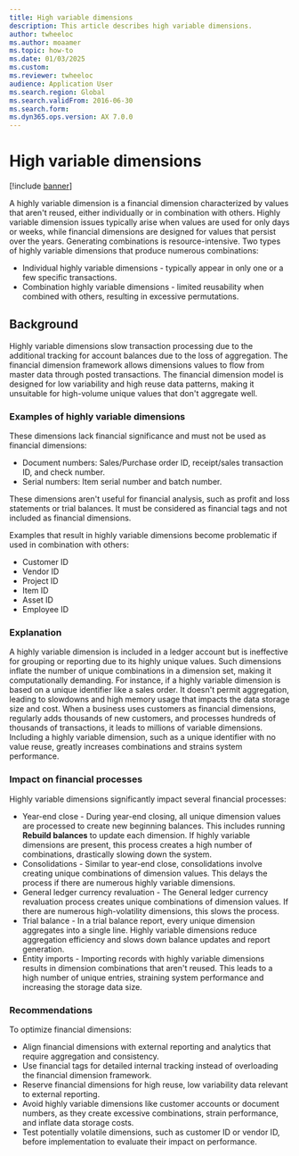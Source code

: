 ```yaml
--- 
title: High variable dimensions
description: This article describes high variable dimensions.
author: twheeloc
ms.author: moaamer
ms.topic: how-to
ms.date: 01/03/2025
ms.custom:
ms.reviewer: twheeloc 
audience: Application User
ms.search.region: Global
ms.search.validFrom: 2016-06-30
ms.search.form:
ms.dyn365.ops.version: AX 7.0.0 
---
```


#  High variable dimensions

[!include [banner](../../includes/banner.md)]

A highly variable dimension is a financial dimension characterized by values that aren't reused, either individually or in combination with others. Highly variable dimension issues typically arise when values are used for only days or weeks, while financial dimensions are designed for values that persist over the years. Generating combinations is resource-intensive. 
Two types of highly variable dimensions that produce numerous combinations: 
 - Individual highly variable dimensions - typically appear in only one or a few specific transactions.
 - Combination highly variable dimensions - limited reusability when combined with others, resulting in excessive permutations. 

## Background  

Highly variable dimensions slow transaction processing due to the additional tracking for account balances due to the loss of aggregation. The financial dimension framework allows dimensions values to flow from 
master data through posted transactions. The financial dimension model is designed for low variability and high reuse data patterns, making it unsuitable for high-volume unique values that don't aggregate well. 

### Examples of highly variable dimensions  

These dimensions lack financial significance and must not be used as financial dimensions: 

 - Document numbers: Sales/Purchase order ID, receipt/sales transaction ID, and check number.
 - Serial numbers: Item serial number and batch number. 

These dimensions aren't useful for financial analysis, such as profit and loss statements or trial balances. It must be considered as financial tags and not included as financial dimensions. 

Examples that result in highly variable dimensions become problematic if used in combination with others:  
 - Customer ID
 - Vendor ID
 - Project ID
 - Item ID
 - Asset ID
 - Employee ID 

### Explanation  

A highly variable dimension is included in a ledger account but is ineffective for grouping or reporting due to its highly unique values. Such dimensions inflate the number of unique combinations in a 
dimension set, making it computationally demanding. For instance, if a highly variable dimension is based on a unique identifier like a sales order. It doesn't permit aggregation, leading to slowdowns and high 
memory usage that impacts the data storage size and cost. When a business uses customers as financial dimensions, regularly adds thousands of new customers, and processes hundreds of thousands of transactions, it leads to millions of variable dimensions. Including a highly variable dimension, such as a unique identifier with no value reuse, greatly increases combinations and strains system performance. 

### Impact on financial processes  

Highly variable dimensions significantly impact several financial processes: 
 - Year-end close - During year-end closing, all unique dimension values are processed to create new beginning balances. This includes running **Rebuild balances** to update each dimension. If highly variable dimensions are present, this process creates a high number of combinations, drastically slowing down the system.
 - Consolidations - Similar to year-end close, consolidations involve creating unique combinations of dimension values. This delays the process if there are numerous highly variable dimensions.
 - General ledger currency revaluation - The General ledger currency revaluation process creates unique combinations of dimension values. If there are numerous high-volatility dimensions, this slows the process.
 - Trial balance - In a trial balance report, every unique dimension aggregates into a single line. Highly variable dimensions reduce aggregation efficiency and slows down balance updates and report generation.
 - Entity imports - Importing records with highly variable dimensions results in dimension combinations that aren't reused. This leads to a high number of unique entries, straining system performance and increasing the storage data size. 

### Recommendations 

To optimize financial dimensions: 
 - Align financial dimensions with external reporting and analytics that require aggregation and consistency.
 - Use financial tags for detailed internal tracking instead of overloading the financial dimension framework.
 - Reserve financial dimensions for high reuse, low variability data relevant to external reporting.
 - Avoid highly variable dimensions like customer accounts or document numbers, as they create excessive combinations, strain performance, and inflate data storage costs.
 - Test potentially volatile dimensions, such as customer ID or vendor ID, before implementation to evaluate their impact on performance. 


